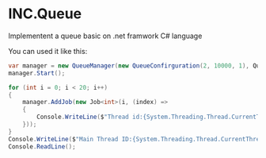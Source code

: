 # INC.Queue

Implementent a queue basic on .net framwork C# language

You can used it like this:

```C#
var manager = new QueueManager(new QueueConfirguration(2, 10000, 1), QueueTaskMode.Task, new JobPriorityScheduleConfig(DateTime.Now, new TimeSpan(0, 1, 0)));
manager.Start();

for (int i = 0; i < 20; i++)
{
    manager.AddJob(new Job<int>(i, (index) =>
    {
        Console.WriteLine($"Thread id:{System.Threading.Thread.CurrentThread.ManagedThreadId}    SeqNo.：{index}");
    }));
}
Console.WriteLine($"Main Thread ID:{System.Threading.Thread.CurrentThread.ManagedThreadId}");
Console.ReadLine();
```
